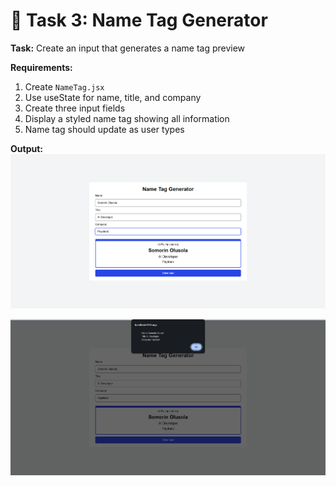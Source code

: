 # 🎯 Task 3: Name Tag Generator

**Task:** Create an input that generates a name tag preview

**Requirements:**
1. Create `NameTag.jsx`
2. Use useState for name, title, and company
3. Create three input fields
4. Display a styled name tag showing all information
5. Name tag should update as user types

**Output:**
![alt text](<Screenshot 2025-10-23 223238.png>)

![alt text](<Screenshot 2025-10-23 223327.png>)